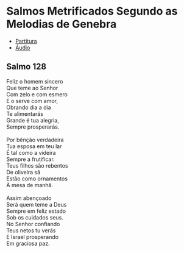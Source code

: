 # Salmos Metrificados Segundo as Melodias de Genebra

- [Partitura](pdf/Salmo128.pdf) 
- [Áudio](mp3/Salmo128.mp3)

## Salmo 128


Feliz o homem sincero<br>
Que teme ao Senhor<br>
Com zelo e com esmero<br>
E o serve com amor,<br>
Obrando dia a dia <br>
Te alimentarás<br>
Grande é tua alegria,<br>
Sempre prosperarás.<br>
<br>
Por bênção verdadeira<br>
Tua esposa em teu lar<br>
É tal como a videira<br>
Sempre a frutificar. <br>
Teus filhos são rebentos<br>
De oliveira sã <br>
Estão como ornamentos<br>
À mesa de manhã.<br>
<br>
Assim abençoado<br>
Será quem teme a Deus<br>
Sempre em feliz estado<br>
Sob os cuidados seus.<br>
No Senhor confiando <br>
Teus netos tu verás<br>
E Israel prosperando<br>
Em graciosa paz.